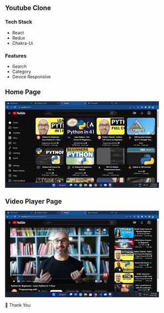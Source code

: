 ## Youtube Clone

### Tech Stack
 - React
 - Redux 
 - Chakra-Ui
 
 ### Features 
  - Search 
  - Category
  - Device Responsive

  ## Home Page 
  <img src="./ReadmeImages/home page.png">

  ## Video Player Page
  <img src="./ReadmeImages/video.png">

  🙏 Thank You 
